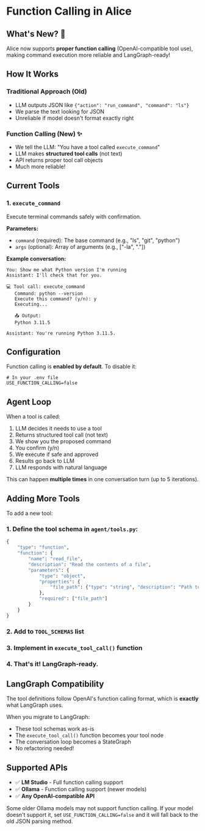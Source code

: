 # Function Calling in Alice

## What's New? 🎉

Alice now supports **proper function calling** (OpenAI-compatible tool use), making command execution more reliable and LangGraph-ready!

## How It Works

### Traditional Approach (Old)

- LLM outputs JSON like `{"action": "run_command", "command": "ls"}`
- We parse the text looking for JSON
- Unreliable if model doesn't format exactly right

### Function Calling (New) ✨

- We tell the LLM: "You have a tool called `execute_command`"
- LLM makes **structured tool calls** (not text)
- API returns proper tool call objects
- Much more reliable!

## Current Tools

### 1. `execute_command`

Execute terminal commands safely with confirmation.

**Parameters:**

- `command` (required): The base command (e.g., "ls", "git", "python")
- `args` (optional): Array of arguments (e.g., ["-la", "."])

**Example conversation:**

```
You: Show me what Python version I'm running
Assistant: I'll check that for you.

💻 Tool call: execute_command
   Command: python --version
   Execute this command? (y/n): y
   Executing...

   📤 Output:
   Python 3.11.5

Assistant: You're running Python 3.11.5.
```

## Configuration

Function calling is **enabled by default**. To disable it:

```env
# In your .env file
USE_FUNCTION_CALLING=false
```

## Agent Loop

When a tool is called:

1. LLM decides it needs to use a tool
2. Returns structured tool call (not text)
3. We show you the proposed command
4. You confirm (y/n)
5. We execute if safe and approved
6. Results go back to LLM
7. LLM responds with natural language

This can happen **multiple times** in one conversation turn (up to 5 iterations).

## Adding More Tools

To add a new tool:

### 1. Define the tool schema in `agent/tools.py`:

```python
{
    "type": "function",
    "function": {
        "name": "read_file",
        "description": "Read the contents of a file",
        "parameters": {
            "type": "object",
            "properties": {
                "file_path": {"type": "string", "description": "Path to the file"}
            },
            "required": ["file_path"]
        }
    }
}
```

### 2. Add to `TOOL_SCHEMAS` list

### 3. Implement in `execute_tool_call()` function

### 4. That's it! LangGraph-ready.

## LangGraph Compatibility

The tool definitions follow OpenAI's function calling format, which is **exactly** what LangGraph uses.

When you migrate to LangGraph:

- These tool schemas work as-is
- The `execute_tool_call()` function becomes your tool node
- The conversation loop becomes a StateGraph
- No refactoring needed!

## Supported APIs

- ✅ **LM Studio** - Full function calling support
- ✅ **Ollama** - Function calling support (newer models)
- ✅ **Any OpenAI-compatible API**

Some older Ollama models may not support function calling. If your model doesn't support it, set `USE_FUNCTION_CALLING=false` and it will fall back to the old JSON parsing method.

